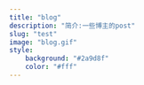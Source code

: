 ```yaml
---
title: "blog"
description: "简介:一些博主的post"
slug: "test"
image: "blog.gif"
style:
    background: "#2a9d8f"
    color: "#fff"
---
```

